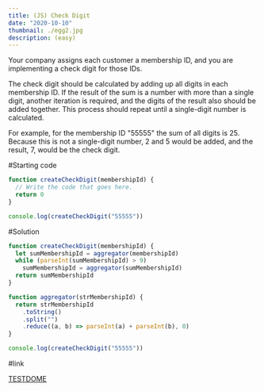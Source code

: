 ```yaml
---
title: (JS) Check Digit
date: "2020-10-10"
thumbnail: ./egg2.jpg
description: (easy)
---
```


Your company assigns each customer a membership ID, and you are implementing a check digit for those IDs.

The check digit should be calculated by adding up all digits in each membership ID. If the result of the sum is a number with more than a single digit, another iteration is required, and the digits of the result also should be added together. This process should repeat until a single-digit number is calculated.

For example, for the membership ID "55555" the sum of all digits is 25. Because this is not a single-digit number, 2 and 5 would be added, and the result, 7, would be the check digit.

#Starting code

```js
function createCheckDigit(membershipId) {
  // Write the code that goes here.
  return 0
}

console.log(createCheckDigit("55555"))
```

#Solution

```js
function createCheckDigit(membershipId) {
  let sumMembershipId = aggregator(membershipId)
  while (parseInt(sumMembershipId) > 9)
    sumMembershipId = aggregator(sumMembershipId)
  return sumMembershipId
}

function aggregator(strMembershipId) {
  return strMembershipId
    .toString()
    .split("")
    .reduce((a, b) => parseInt(a) + parseInt(b), 0)
}

console.log(createCheckDigit("55555"))
```

#link

[TESTDOME](https://www.testdome.com/questions/javascript/check-digit/30696?visibility=3&skillId=2&orderBy=Difficulty)
